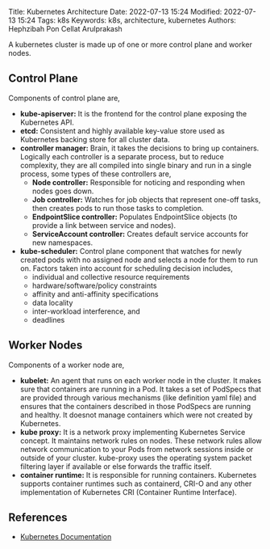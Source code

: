 Title: Kubernetes Architecture
Date: 2022-07-13 15:24
Modified: 2022-07-13 15:24
Tags: k8s
Keywords: k8s, architecture, kubernetes
Authors: Hephzibah Pon Cellat Arulprakash

A kubernetes cluster is made up of one or more control plane and worker nodes.

## Control Plane

Components of control plane are,

* **kube-apiserver:** It is the frontend for the control plane exposing the Kubernetes API.
* **etcd:** Consistent and highly available key-value store used as Kubernetes backing store for all cluster data.
* **controller manager:** Brain, it takes the decisions to bring up containers. Logically each controller is a separate process, but to reduce complexity, they are all compiled into single binary and run in a single process, some types of these controllers are,
    * **Node controller:** Responsible for noticing and responding when nodes goes down.
    * **Job controller:** Watches for job objects that represent one-off tasks, then creates pods to run those tasks to completion.
    * **EndpointSlice controller:** Populates EndpointSlice objects (to provide a link between service and nodes).
    * **ServiceAccount controller:** Creates default service accounts for new namespaces.
* **kube-scheduler:** Control plane component that watches for newly created pods with no assigned node and selects a node for them to run on. Factors taken into account for scheduling decision includes,
    * individual and collective resource requirements
    * hardware/software/policy constraints
    * affinity and anti-affinity specifications
    * data locality
    * inter-workload interference, and 
    * deadlines

## Worker Nodes

Components of a worker node are,

* **kubelet:** An agent that runs on each worker node in the cluster. It makes sure that containers are running in a Pod. It takes a set of PodSpecs that are provided through various mechanisms (like definition yaml file) and ensures that the containers described in those PodSpecs are running and healthy. It doesnot manage containers which were not created by Kubernetes.
* **kube proxy:** It is a network proxy implementing Kubernetes Service concept. It maintains network rules on nodes. These network rules allow network communication to your Pods from network sessions inside or outside of your cluster. kube-proxy uses the operating system packet filtering layer if available or else forwards the traffic itself.
* **container runtime:** It is responsible for running containers. Kubernetes supports container runtimes such as containerd, CRI-O and any other implementation of Kubernetes CRI (Container Runtime Interface).

## References

* [Kubernetes Documentation](https://kubernetes.io/docs/home/)